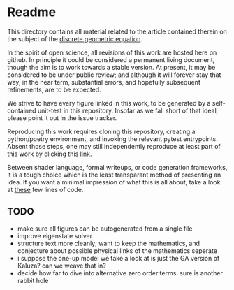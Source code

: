 # Readme

This directory contains all material related to the article contained therein on the subject of the [discrete geometric equation](Discrete_Geometric_Equation.md).

In the spirit of open science, all revisions of this work are hosted here on github. In principle it could be considered a permanent living document, though the aim is to work towards a stable version. At present, it may be considered to be under public review; and although it will forever stay that way, in the near term, substantial errors, and hopefully subsequent refinements, are to be expected.

We strive to have every figure linked in this work, to be generated by a self-contained unit-test in this repository. Insofar as we fall short of that ideal, please point it out in the issue tracker.

Reproducing this work requires cloning this repository, creating a python/poetry environment, and invoking the relevant pytest entrypoints. Absent those steps, one may still independently reproduce at least part of this work by clicking this [link](https://www.shadertoy.com/view/mdjSWD).

Between shader language, formal writeups, or code generation frameworks, it is a tough choice which is the least transparant method of presenting an idea. If you want a minimal impression of what this is all about, take a look at [these](./../numpy/minimal.py) few lines of code.

## TODO

* make sure all figures can be autogenerated from a single file
* improve eigenstate solver
* structure text more cleanly; want to keep the mathematics, and conjecture about possible physical links of the mathematics seperate
* i suppose the one-up model we take a look at is just the GA version of Kaluza? can we weave that in?
* decide how far to dive into alternative zero order terms. sure is another rabbit hole